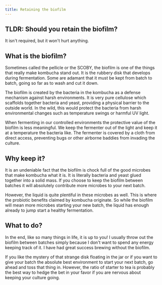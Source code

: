 ```yaml
---
title: Retaining the biofilm
---
```


## TLDR: Should you retain the biofilm?

It isn't required, but it won't hurt anything.

## What is the biofilm?

Sometimes called the pellicle or the SCOBY, the biofilm is one of the things that really make kombucha stand out. It is the rubbery disk that develops during fermentation. Some are adamant that it must be kept from batch to batch, going so far as to wash and cut it down.

The biofilm is created by the bacteria in the kombucha as a defense mechanism against harsh environments. It is very pure cellulose which scaffolds together bacteria and yeast, providing a physical barrier to the outside world. In the wild, this would protect the bacteria from harsh environmental changes such as temperature swings or harmful UV light. 

When fermenting in our controlled environments the protective value of the biofilm is less meaningful. We keep the fermenter out of the light and keep it at a temperature the bacteria like. The fermenter is covered by a cloth from direct access, preventing bugs or other airborne baddies from invading the culture.

## Why keep it?

It is an undeniable fact that the biofilm is chock full of the good microbes that make kombucha what it is. It is literally bacteria and yeast glued together into a solid mass. If you choose to keep the biofilm between batches it will absolutely contribute more microbes to your next batch.

However, the liquid is quite plentiful in these microbes as well. This is where the probiotic benefits claimed by kombucha originate. So while the biofilm will mean more microbes starting your new batch, the liquid has enough already to jump start a healthy fermentation.

## What to do?

In the end, like so many things in life, it is up to you! I usually throw out the biofilm between batches simply because I don't want to spend any energy keeping track of it. I have had great success brewing without the biofilm.

If you like the mystery of that strange disk floating in the jar or if you want to give your batch the absolute best environment to start your next batch, go ahead and toss that thing in. However, the ratio of starter to tea is probably the best way to hedge the bet in your favor if you are nervous about keeping your culture going.
